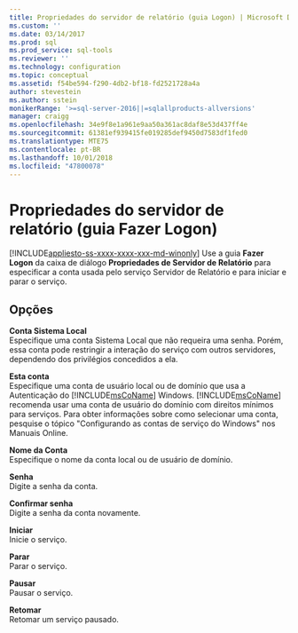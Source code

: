 ```yaml
---
title: Propriedades do servidor de relatório (guia Logon) | Microsoft Docs
ms.custom: ''
ms.date: 03/14/2017
ms.prod: sql
ms.prod_service: sql-tools
ms.reviewer: ''
ms.technology: configuration
ms.topic: conceptual
ms.assetid: f54be594-f290-4db2-bf18-fd2521728a4a
author: stevestein
ms.author: sstein
monikerRange: '>=sql-server-2016||=sqlallproducts-allversions'
manager: craigg
ms.openlocfilehash: 34e9f8e1a961e9aa50a361ac8daf8e53d437ff4e
ms.sourcegitcommit: 61381ef939415fe019285def9450d7583df1fed0
ms.translationtype: MTE75
ms.contentlocale: pt-BR
ms.lasthandoff: 10/01/2018
ms.locfileid: "47800078"
---
```

# <a name="report-server-properties-log-on-tab"></a>Propriedades do servidor de relatório (guia Fazer Logon)
[!INCLUDE[appliesto-ss-xxxx-xxxx-xxx-md-winonly](../../includes/appliesto-ss-xxxx-xxxx-xxx-md-winonly.md)]
  Use a guia **Fazer Logon** da caixa de diálogo **Propriedades de Servidor de Relatório** para especificar a conta usada pelo serviço Servidor de Relatório e para iniciar e parar o serviço.  
  
## <a name="options"></a>Opções  
 **Conta Sistema Local**  
 Especifique uma conta Sistema Local que não requeira uma senha. Porém, essa conta pode restringir a interação do serviço com outros servidores, dependendo dos privilégios concedidos a ela.  
  
 **Esta conta**  
 Especifique uma conta de usuário local ou de domínio que usa a Autenticação do [!INCLUDE[msCoName](../../includes/msconame-md.md)] Windows. [!INCLUDE[msCoName](../../includes/msconame-md.md)] recomenda usar uma conta de usuário do domínio com direitos mínimos para serviços. Para obter informações sobre como selecionar uma conta, pesquise o tópico "Configurando as contas de serviço do Windows" nos Manuais Online.  
  
 **Nome da Conta**  
 Especifique o nome da conta local ou de usuário de domínio.  
  
 **Senha**  
 Digite a senha da conta.  
  
 **Confirmar senha**  
 Digite a senha da conta novamente.  
  
 **Iniciar**  
 Inicie o serviço.  
  
 **Parar**  
 Parar o serviço.  
  
 **Pausar**  
 Pausar o serviço.  
  
 **Retomar**  
 Retomar um serviço pausado.  
  
  
